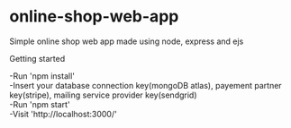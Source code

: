 # online-shop-web-app
Simple online shop web app made using node, express and ejs

Getting started </br>

-Run 'npm install' </br>
-Insert your database connection key(mongoDB atlas), payement partner key(stripe), mailing service provider key(sendgrid) </br>
-Run 'npm start'   </br>
-Visit 'http://localhost:3000/'
